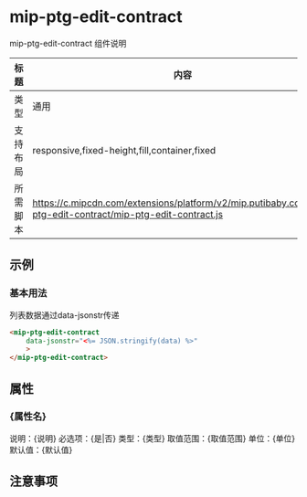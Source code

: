 # mip-ptg-edit-contract

mip-ptg-edit-contract 组件说明

标题|内容
----|----
类型|通用
支持布局|responsive,fixed-height,fill,container,fixed
所需脚本|https://c.mipcdn.com/extensions/platform/v2/mip.putibaby.com/mip-ptg-edit-contract/mip-ptg-edit-contract.js

## 示例
### 基本用法

列表数据通过data-jsonstr传递

```html
<mip-ptg-edit-contract
    data-jsonstr="<%= JSON.stringify(data) %>"
    >
</mip-ptg-edit-contract>   
```

## 属性

### {属性名}

说明：{说明}
必选项：{是|否}
类型：{类型}
取值范围：{取值范围}
单位：{单位}
默认值：{默认值}

## 注意事项

